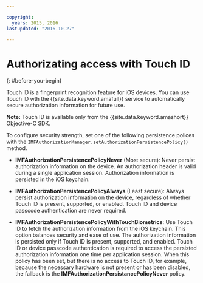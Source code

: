 ```yaml
---

copyright:
  years: 2015, 2016
lastupdated: "2016-10-27" 

---
```


# Authorizating access with Touch ID
{: #before-you-begin}

Touch ID is a fingerprint recognition feature for iOS devices. You can use Touch ID wth the {{site.data.keyword.amafull}} service to automatically secure authorization information for future use. 

**Note:** Touch ID is available only from the  {{site.data.keyword.amashort}} Objective-C SDK.

To configure security strength, set one of the following persistence polices with the `IMFAuthorizationManager.setAuthorizationPersistencePolicy()` method.

* **IMFAuthorizationPersistencePolicyNever** (Most secure): Never persist authorization information on the device. An authorization header is valid during a single application session. Authorization information is persisted in the iOS keychain.

* **IMFAuthorizationPersistencePolicyAlways** (Least secure): Always persist authorization information on the device, regardless of whether Touch ID is present, supported, or enabled. Touch ID and device passcode authentication are never required.

* **IMFAuthorizationPersistencePolicyWithTouchBiometrics**: Use Touch ID to fetch the authorization information from the iOS keychain. This option balances security and ease of use. The authorization information is persisted only if Touch ID is present, supported, and enabled. Touch ID or device passcode authentication is required to access the persisted authorization information one time per application session. When this policy has been set, but there is no access to Touch ID, for example, because the necessary hardware is not present or has been disabled, the fallback is the **IMFAuthorizationPersistancePolicyNever** policy.
